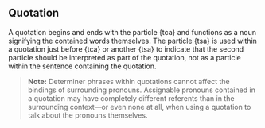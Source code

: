 ## Quotation

A quotation begins and ends with the particle {tca} and functions as a noun
signifying the contained words themselves. The particle {tsa} is used within a
quotation just before {tca} or another {tsa} to indicate that the second
particle should be interpreted as part of the quotation, not as a particle
within the sentence containing the quotation.

> **Note:** Determiner phrases within quotations cannot affect the bindings of
> surrounding pronouns. Assignable pronouns contained in a quotation may have
> completely different referents than in the surrounding context—or even none at
> all, when using a quotation to talk about the pronouns themselves.
